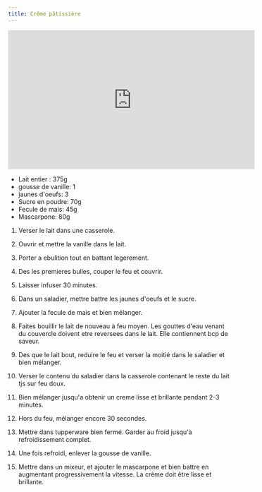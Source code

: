 ```yaml
---
title: Crême pâtissière
---
```


<iframe width="560" height="315" src="https://www.youtube.com/embed/hmRTfsL9zWg?start=186" title="YouTube video player" frameborder="0" allow="accelerometer; autoplay; clipboard-write; encrypted-media; gyroscope; picture-in-picture" allowFullScreen></iframe>

- Lait entier : 375g
- gousse de vanille: 1
- jaunes d'oeufs: 3
- Sucre en poudre: 70g
- Fecule de mais: 45g
- Mascarpone: 80g

1. Verser le lait dans une casserole.
1. Ouvrir et mettre la vanille dans le lait.
1. Porter a ebulition tout en battant legerement.
1. Des les premieres bulles, couper le feu et couvrir.
1. Laisser infuser 30 minutes.

1. Dans un saladier, mettre battre les jaunes d'oeufs et le sucre.
1. Ajouter la fecule de mais et bien mélanger.
1. Faites bouillir le lait de nouveau à feu moyen. Les gouttes d'eau venant du couvercle doivent etre reversees dans le lait. Elle contiennent bcp de saveur.
1. Des que le lait bout, reduire le feu et verser la moitié dans le saladier et bien mélanger.
1. Verser le contenu du saladier dans la casserole contenant le reste du lait tjs sur feu doux.
1. Bien mélanger jusqu'a obtenir un creme lisse et brillante pendant 2-3 minutes.
1. Hors du feu, mélanger encore 30 secondes.
1. Mettre dans tupperware bien fermé. Garder au froid jusqu'à refroidissement complet.

1. Une fois refroidi, enlever la gousse de vanille.
1. Mettre dans un mixeur, et ajouter le mascarpone et bien battre en augmentant progressivement la vitesse. La crême doit être lisse et brillante.

